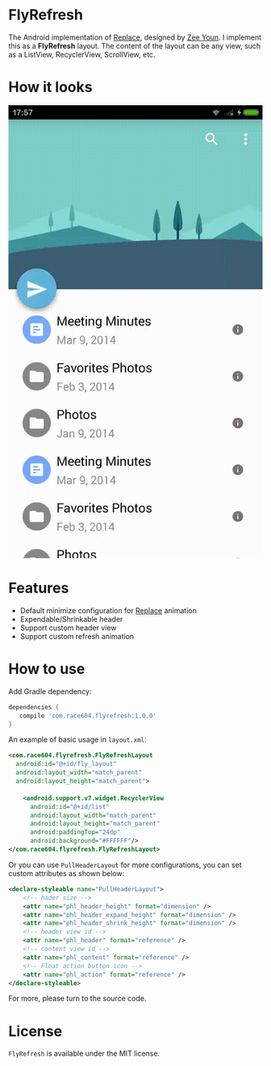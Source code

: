 # FlyRefresh
The Android implementation of [Replace](https://dribbble.com/shots/2067564-Replace), designed by [Zee Youn](https://dribbble.com/zeeyoung).
I implement this as a **FlyRefresh** layout. The content of the layout can be any view, such as a ListView, RecyclerView, ScrollView, etc.

# How it looks
![flyrefresh](./images/flyrefresh.gif)

# Features
* Default minimize configuration for [Replace](https://dribbble.com/shots/2067564-Replace) animation
* Expendable/Shrinkable header
* Support custom header view
* Support custom refresh animation

# How to use

Add Gradle dependency:

```gradle
dependencies {
   compile 'com.race604.flyrefresh:1.0.0'
}
```

An example of basic usage in `layout.xml`:

```xml
<com.race604.flyrefresh.FlyRefreshLayout
  android:id="@+id/fly_layout"
  android:layout_width="match_parent"
  android:layout_height="match_parent">

    <android.support.v7.widget.RecyclerView
      android:id="@+id/list"
      android:layout_width="match_parent"
      android:layout_height="match_parent"
      android:paddingTop="24dp"
      android:background="#FFFFFF"/>
</com.race604.flyrefresh.FlyRefreshLayout>
```

Or you can use `PullHeaderLayout` for more configurations, you can set custom attributes as shown below:

```xml
<declare-styleable name="PullHeaderLayout">
    <!-- hader size -->
    <attr name="phl_header_height" format="dimension" />
    <attr name="phl_header_expand_height" format="dimension" />
    <attr name="phl_header_shrink_height" format="dimension" />
    <!-- header view id -->
    <attr name="phl_header" format="reference" />
    <!-- content view id -->
    <attr name="phl_content" format="reference" />
    <!-- Float action button icon -->
    <attr name="phl_action" format="reference" />
</declare-styleable>
```
For more, please turn to the source code.

# License
`FlyRefresh` is available under the MIT license.

